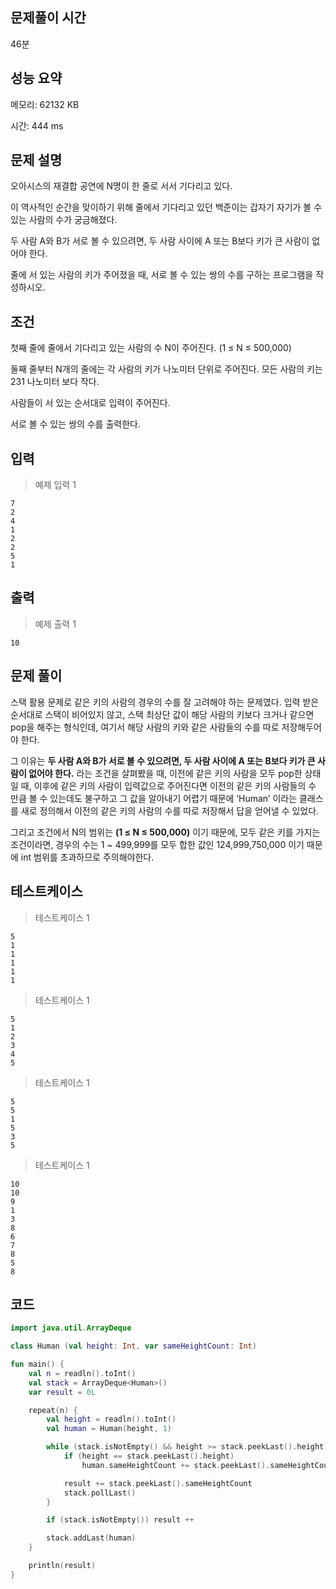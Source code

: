 ## 문제풀이 시간

46분

## 성능 요약

메모리: 62132 KB

시간: 444 ms

## 문제 설명

오아시스의 재결합 공연에 N명이 한 줄로 서서 기다리고 있다.

이 역사적인 순간을 맞이하기 위해 줄에서 기다리고 있던 백준이는 갑자기 자기가 볼 수 있는 사람의 수가 궁금해졌다.

두 사람 A와 B가 서로 볼 수 있으려면, 두 사람 사이에 A 또는 B보다 키가 큰 사람이 없어야 한다.

줄에 서 있는 사람의 키가 주어졌을 때, 서로 볼 수 있는 쌍의 수를 구하는 프로그램을 작성하시오.

## 조건

첫째 줄에 줄에서 기다리고 있는 사람의 수 N이 주어진다. (1 ≤ N ≤ 500,000)

둘째 줄부터 N개의 줄에는 각 사람의 키가 나노미터 단위로 주어진다. 모든 사람의 키는 231 나노미터 보다 작다.

사람들이 서 있는 순서대로 입력이 주어진다.

서로 볼 수 있는 쌍의 수를 출력한다.

## 입력

> 예제 입력 1
> 

```
7
2
4
1
2
2
5
1
```

## 출력

> 예제 출력 1
> 

```
10
```

## 문제 풀이

스택 활용 문제로 같은 키의 사람의 경우의 수를 잘 고려해야 하는 문제였다. 입력 받은 순서대로 스택이 비어있지 않고, 스택 최상단 값이 해당 사람의 키보다 크거나 같으면 pop을 해주는 형식인데, 여기서 해당 사람의 키와 같은 사람들의 수를 따로 저장해두어야 한다.

그 이유는  **두 사람 A와 B가 서로 볼 수 있으려면, 두 사람 사이에 A 또는 B보다 키가 큰 사람이 없어야 한다.** 라는 조건을 살펴봤을 때, 이전에 같은 키의 사람을 모두 pop한 상태일 때, 이후에 같은 키의 사람이 입력값으로 주어진다면 이전의 같은 키의 사람들의 수 만큼 볼 수 있는데도 불구하고 그 값을 알아내기 어렵기 때문에 ‘Human’ 이라는 클래스를 새로 정의해서 이전의 같은 키의 사람의 수를 따로 저장해서 답을 얻어낼 수 있었다.

그리고 조건에서 N의 범위는 **(1 ≤ N ≤ 500,000)** 이기 때문에, 모두 같은 키를 가지는 조건이라면, 경우의 수는 1 ~ 499,999를 모두 합한 값인 124,999,750,000 이기 때문에 int 범위를 초과하므로 주의해야한다.

## 테스트케이스

> 테스트케이스 1
> 

```
5
1
1
1
1
1
```

> 테스트케이스 1
> 

```
5
1
2
3
4
5
```

> 테스트케이스 1
> 

```
5
5
1
5
3
5
```

> 테스트케이스 1
> 

```
10
10
9
1
3
8
6
7
8
5
8
```

## 코드

```kotlin
import java.util.ArrayDeque

class Human (val height: Int, var sameHeightCount: Int)

fun main() {
    val n = readln().toInt()
    val stack = ArrayDeque<Human>()
    var result = 0L

    repeat(n) {
        val height = readln().toInt()
        val human = Human(height, 1)

        while (stack.isNotEmpty() && height >= stack.peekLast().height) {
            if (height == stack.peekLast().height)
                human.sameHeightCount += stack.peekLast().sameHeightCount

            result += stack.peekLast().sameHeightCount
            stack.pollLast()
        }

        if (stack.isNotEmpty()) result ++

        stack.addLast(human)
    }

    println(result)
}
```
